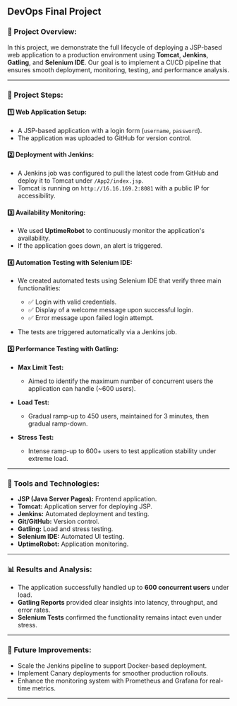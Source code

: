## DevOps Final Project 

### 📌 Project Overview:

In this project, we demonstrate the full lifecycle of deploying a JSP-based web application to a production environment using **Tomcat**, **Jenkins**, **Gatling**, and **Selenium IDE**. Our goal is to implement a CI/CD pipeline that ensures smooth deployment, monitoring, testing, and performance analysis.

---

### 🚀 Project Steps:

#### 1️⃣ Web Application Setup:

* A JSP-based application with a login form (`username`, `password`).
* The application was uploaded to GitHub for version control.

#### 2️⃣ Deployment with Jenkins:

* A Jenkins job was configured to pull the latest code from GitHub and deploy it to Tomcat under `/App2/index.jsp`.
* Tomcat is running on `http://16.16.169.2:8081` with a public IP for accessibility.

#### 3️⃣ Availability Monitoring:

* We used **UptimeRobot** to continuously monitor the application's availability.
* If the application goes down, an alert is triggered.

#### 4️⃣ Automation Testing with Selenium IDE:

* We created automated tests using Selenium IDE that verify three main functionalities:

  * ✅ Login with valid credentials.
  * ✅ Display of a welcome message upon successful login.
  * ✅ Error message upon failed login attempt.
* The tests are triggered automatically via a Jenkins job.

#### 5️⃣ Performance Testing with Gatling:

* **Max Limit Test:**

  * Aimed to identify the maximum number of concurrent users the application can handle (\~600 users).
* **Load Test:**

  * Gradual ramp-up to 450 users, maintained for 3 minutes, then gradual ramp-down.
* **Stress Test:**

  * Intense ramp-up to 600+ users to test application stability under extreme load.

---

### 🔧 Tools and Technologies:

* **JSP (Java Server Pages):** Frontend application.
* **Tomcat:** Application server for deploying JSP.
* **Jenkins:** Automated deployment and testing.
* **Git/GitHub:** Version control.
* **Gatling:** Load and stress testing.
* **Selenium IDE:** Automated UI testing.
* **UptimeRobot:** Application monitoring.

---

### 📊 Results and Analysis:

* The application successfully handled up to **600 concurrent users** under load.
* **Gatling Reports** provided clear insights into latency, throughput, and error rates.
* **Selenium Tests** confirmed the functionality remains intact even under stress.

---

### 🚀 Future Improvements:

* Scale the Jenkins pipeline to support Docker-based deployment.
* Implement Canary deployments for smoother production rollouts.
* Enhance the monitoring system with Prometheus and Grafana for real-time metrics.

---




